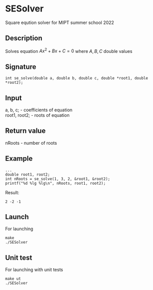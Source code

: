 # SESolver
Square eqution solver for MIPT summer school 2022
## Description
Solves equation $Ax^{2} + Bx + C = 0$ where $A, B, C$ double values
## Signature
    
    int se_solve(double a, double b, double c, double *root1, double *root2);
## Input
a, b, c; - coefficients of equation<br>
root1, root2; - roots of equation
## Return value
nRoots - number of roots
## Example
    
    ...
    double root1, root2;
    int nRoots = se_solve(1, 3, 2, &root1, &root2);
    printf("%d %lg %lg\n", nRoots, root1, root2);

Result:

    2 -2 -1
## Launch
For launching

    make
    ./SESolver
## Unit test
For launching with unit tests

    make ut
    ./SESolver
